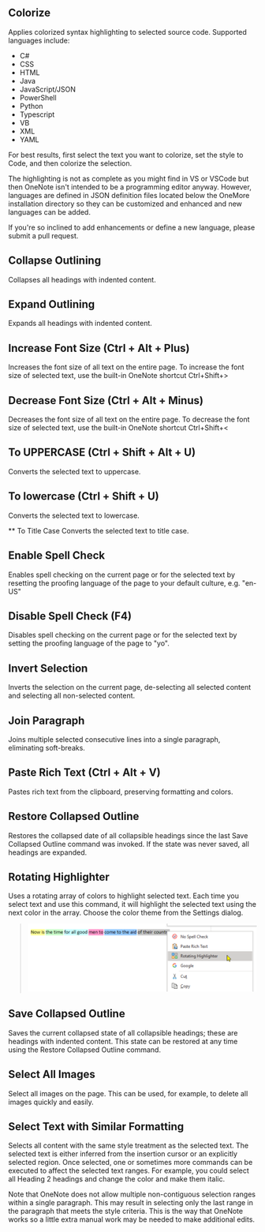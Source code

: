 ## Colorize
Applies colorized syntax highlighting to selected source code. Supported languages include: 

- C#
- CSS
- HTML
- Java
- JavaScript/JSON
- PowerShell
- Python
- Typescript
- VB
- XML
- YAML

For best results, first select the text you want to colorize, set the style to Code, and then colorize the selection.

The highlighting is not as complete as you might find in VS or VSCode but then OneNote isn't intended to be a programming editor anyway. However, languages are defined in JSON definition files located below the OneMore installation directory so they can be customized and enhanced and new languages can be added.

If you're so inclined to add enhancements or define a new language, please submit a pull request.

## Collapse Outlining
Collapses all headings with indented content.

## Expand Outlining
Expands all headings with indented content.

## Increase Font Size (Ctrl + Alt + Plus)
Increases the font size of all text on the entire page. To increase the font size of selected text, use the built-in OneNote shortcut Ctrl+Shift+>

## Decrease Font Size (Ctrl + Alt + Minus)
Decreases the font size of all text on the entire page. To decrease the font size of selected text, use the built-in OneNote shortcut Ctrl+Shift+<

## To UPPERCASE (Ctrl + Shift + Alt + U)
Converts the selected text to uppercase.

## To lowercase (Ctrl + Shift + U)
Converts the selected text to lowercase.

** To Title Case
Converts the selected text to title case.

## Enable Spell Check
Enables spell checking on the current page or for the selected text by
resetting the proofing language of the page to your default culture, e.g. "en-US"

## Disable Spell Check (F4)
Disables spell checking on the current page or for the selected text by
setting the proofing language of the page to "yo".

## Invert Selection
Inverts the selection on the current page, de-selecting all selected content and selecting all non-selected content.

## Join Paragraph
Joins multiple selected consecutive lines into a single paragraph, eliminating soft-breaks.

## Paste Rich Text (Ctrl + Alt + V)
Pastes rich text from the clipboard, preserving formatting and colors.

## Restore Collapsed Outline
Restores the collapsed date of all collapsible headings since the last Save Collapsed Outline command was invoked. If the state was never saved, all headings are expanded.

## Rotating Highlighter
Uses a rotating array of colors to highlight selected text. Each time you select text and use this command, it will highlight the selected text using the next color in the array. Choose the color theme from the Settings dialog.
> ![Rotating Highlighter](images/Rotating.png)

## Save Collapsed Outline
Saves the current collapsed state of all collapsible headings; these are headings with indented content. This state can be restored at any time using the Restore Collapsed Outline command.

## Select All Images
Select all images on the page. This can be used, for example, to delete all images quickly and easily.

## Select Text with Similar Formatting
Selects all content with the same style treatment as the selected text. The selected text is either inferred from the insertion cursor or an explicitly selected region. Once selected, one or sometimes more commands can be executed to affect the selected text ranges. For example, you could select all Heading 2 headings and change the color and make them italic.

Note that OneNote does not allow multiple non-contiguous selection ranges within a single paragraph. This may result in selecting only the last range in the paragraph that meets the style criteria. This is the way that OneNote works so a little extra manual work may be needed to make additional edits.


